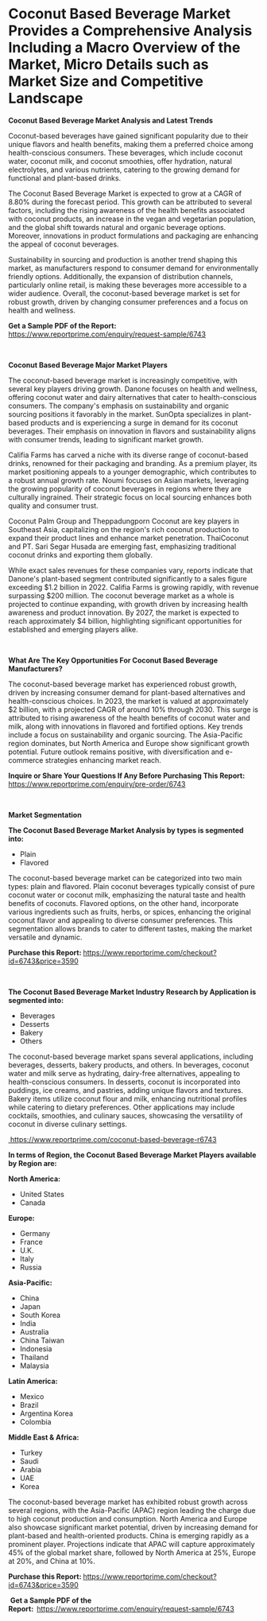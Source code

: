 <p><h1>Coconut Based Beverage Market Provides a Comprehensive Analysis Including a Macro Overview of the Market, Micro Details such as Market Size and Competitive Landscape</h1></p><p><strong>Coconut Based Beverage Market Analysis and Latest Trends</strong></p>
<p><p>Coconut-based beverages have gained significant popularity due to their unique flavors and health benefits, making them a preferred choice among health-conscious consumers. These beverages, which include coconut water, coconut milk, and coconut smoothies, offer hydration, natural electrolytes, and various nutrients, catering to the growing demand for functional and plant-based drinks.</p><p>The Coconut Based Beverage Market is expected to grow at a CAGR of 8.80% during the forecast period. This growth can be attributed to several factors, including the rising awareness of the health benefits associated with coconut products, an increase in the vegan and vegetarian population, and the global shift towards natural and organic beverage options. Moreover, innovations in product formulations and packaging are enhancing the appeal of coconut beverages.</p><p>Sustainability in sourcing and production is another trend shaping this market, as manufacturers respond to consumer demand for environmentally friendly options. Additionally, the expansion of distribution channels, particularly online retail, is making these beverages more accessible to a wider audience. Overall, the coconut-based beverage market is set for robust growth, driven by changing consumer preferences and a focus on health and wellness.</p></p>
<p><strong>Get a Sample PDF of the Report:&nbsp;</strong> <a href="https://www.reportprime.com/enquiry/request-sample/6743?utm_campaign=4544&utm_medium=2&utm_source=Github&utm_content=ia&utm_term=16052025&utm_id=coconut-based-beverage">https://www.reportprime.com/enquiry/request-sample/6743</a></p>
<p>&nbsp;</p>
<p><strong>Coconut Based Beverage Major Market Players</strong></p>
<p><p>The coconut-based beverage market is increasingly competitive, with several key players driving growth. Danone focuses on health and wellness, offering coconut water and dairy alternatives that cater to health-conscious consumers. The company's emphasis on sustainability and organic sourcing positions it favorably in the market. SunOpta specializes in plant-based products and is experiencing a surge in demand for its coconut beverages. Their emphasis on innovation in flavors and sustainability aligns with consumer trends, leading to significant market growth.</p><p>Califia Farms has carved a niche with its diverse range of coconut-based drinks, renowned for their packaging and branding. As a premium player, its market positioning appeals to a younger demographic, which contributes to a robust annual growth rate. Noumi focuses on Asian markets, leveraging the growing popularity of coconut beverages in regions where they are culturally ingrained. Their strategic focus on local sourcing enhances both quality and consumer trust.</p><p>Coconut Palm Group and Theppadungporn Coconut are key players in Southeast Asia, capitalizing on the region's rich coconut production to expand their product lines and enhance market penetration. ThaiCoconut and PT. Sari Segar Husada are emerging fast, emphasizing traditional coconut drinks and exporting them globally.</p><p>While exact sales revenues for these companies vary, reports indicate that Danone's plant-based segment contributed significantly to a sales figure exceeding $1.2 billion in 2022. Califia Farms is growing rapidly, with revenue surpassing $200 million. The coconut beverage market as a whole is projected to continue expanding, with growth driven by increasing health awareness and product innovation. By 2027, the market is expected to reach approximately $4 billion, highlighting significant opportunities for established and emerging players alike.</p></p>
<p>&nbsp;</p>
<p><strong>What Are The Key Opportunities For Coconut Based Beverage Manufacturers?</strong></p>
<p><p>The coconut-based beverage market has experienced robust growth, driven by increasing consumer demand for plant-based alternatives and health-conscious choices. In 2023, the market is valued at approximately $2 billion, with a projected CAGR of around 10% through 2030. This surge is attributed to rising awareness of the health benefits of coconut water and milk, along with innovations in flavored and fortified options. Key trends include a focus on sustainability and organic sourcing. The Asia-Pacific region dominates, but North America and Europe show significant growth potential. Future outlook remains positive, with diversification and e-commerce strategies enhancing market reach.</p></p>
<p><strong>Inquire or Share Your Questions If Any Before Purchasing This Report:</strong> <a href="https://www.reportprime.com/enquiry/pre-order/6743?utm_campaign=4544&utm_medium=2&utm_source=Github&utm_content=ia&utm_term=16052025&utm_id=coconut-based-beverage">https://www.reportprime.com/enquiry/pre-order/6743</a></p>
<p>&nbsp;</p>
<p><strong>Market Segmentation</strong></p>
<p><strong>The Coconut Based Beverage Market Analysis by types is segmented into:</strong></p>
<p><ul><li>Plain</li><li>Flavored</li></ul></p>
<p><p>The coconut-based beverage market can be categorized into two main types: plain and flavored. Plain coconut beverages typically consist of pure coconut water or coconut milk, emphasizing the natural taste and health benefits of coconuts. Flavored options, on the other hand, incorporate various ingredients such as fruits, herbs, or spices, enhancing the original coconut flavor and appealing to diverse consumer preferences. This segmentation allows brands to cater to different tastes, making the market versatile and dynamic.</p></p>
<p><strong>Purchase this Report:&nbsp;</strong><a href="https://www.reportprime.com/checkout?id=6743&price=3590&utm_campaign=4544&utm_medium=2&utm_source=Github&utm_content=ia&utm_term=16052025&utm_id=coconut-based-beverage">https://www.reportprime.com/checkout?id=6743&price=3590</a></p>
<p>&nbsp;</p>
<p><strong>The Coconut Based Beverage Market Industry Research by Application is segmented into:</strong></p>
<p><ul><li>Beverages</li><li>Desserts</li><li>Bakery</li><li>Others</li></ul></p>
<p><p>The coconut-based beverage market spans several applications, including beverages, desserts, bakery products, and others. In beverages, coconut water and milk serve as hydrating, dairy-free alternatives, appealing to health-conscious consumers. In desserts, coconut is incorporated into puddings, ice creams, and pastries, adding unique flavors and textures. Bakery items utilize coconut flour and milk, enhancing nutritional profiles while catering to dietary preferences. Other applications may include cocktails, smoothies, and culinary sauces, showcasing the versatility of coconut in diverse culinary settings.</p></p>
<p><a href="https://www.reportprime.com/coconut-based-beverage-r6743?utm_campaign=4544&utm_medium=2&utm_source=Github&utm_content=ia&utm_term=16052025&utm_id=coconut-based-beverage">&nbsp;https://www.reportprime.com/coconut-based-beverage-r6743</a></p>
<p><strong>In terms of Region, the Coconut Based Beverage Market Players available by Region are:</strong></p>
<p>
    <p> <strong> North America: </strong>
        <ul>
            <li>United States</li>
            <li>Canada</li>
        </ul>
        </p> 
    <p> <strong> Europe: </strong>
        <ul>
            <li>Germany</li>
            <li>France</li>
            <li>U.K.</li>
            <li>Italy</li>
            <li>Russia</li>
        </ul>
        </p> 
    <p> <strong> Asia-Pacific: </strong>
        <ul>
            <li>China</li>
            <li>Japan</li>
            <li>South Korea</li>
            <li>India</li>
            <li>Australia</li>
            <li>China Taiwan</li>
            <li>Indonesia</li>
            <li>Thailand</li>
            <li>Malaysia</li>
        </ul>
        </p> 
    <p> <strong> Latin America: </strong>
        <ul>
            <li>Mexico</li>
            <li>Brazil</li>
            <li>Argentina Korea</li>
            <li>Colombia</li>
        </ul>
        </p> 
    <p> <strong> Middle East & Africa: </strong>
        <ul>
            <li>Turkey</li>
            <li>Saudi</li>
            <li>Arabia</li>
            <li>UAE</li>
            <li>Korea</li>
        </ul>
    </p>
    </p>
<p><p>The coconut-based beverage market has exhibited robust growth across several regions, with the Asia-Pacific (APAC) region leading the charge due to high coconut production and consumption. North America and Europe also showcase significant market potential, driven by increasing demand for plant-based and health-oriented products. China is emerging rapidly as a prominent player. Projections indicate that APAC will capture approximately 45% of the global market share, followed by North America at 25%, Europe at 20%, and China at 10%.</p></p>
<p><strong>Purchase this Report: </strong><a href="https://www.reportprime.com/checkout?id=6743&price=3590&utm_campaign=4544&utm_medium=2&utm_source=Github&utm_content=ia&utm_term=16052025&utm_id=coconut-based-beverage">https://www.reportprime.com/checkout?id=6743&price=3590</a></p>
<p>&nbsp;<strong>Get a Sample PDF of the Report:&nbsp;&nbsp;</strong><a href="https://www.reportprime.com/enquiry/request-sample/6743?utm_campaign=4544&utm_medium=2&utm_source=Github&utm_content=ia&utm_term=16052025&utm_id=coconut-based-beverage">https://www.reportprime.com/enquiry/request-sample/6743</a></p>
<p><strong></strong></p>
<p><p></p><p></p><p></p></p>
